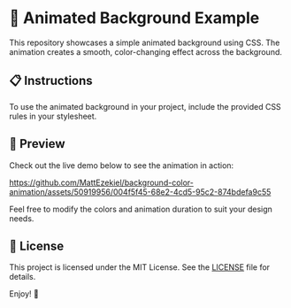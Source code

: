 # 🌈 Animated Background Example

This repository showcases a simple animated background using CSS. The animation creates a smooth, color-changing effect across the background.

## 📋 Instructions

To use the animated background in your project, include the provided CSS rules in your stylesheet.

## 🎨 Preview

Check out the live demo below to see the animation in action:


https://github.com/MattEzekiel/background-color-animation/assets/50919956/004f5f45-68e2-4cd5-95c2-874bdefa9c55



Feel free to modify the colors and animation duration to suit your design needs.

## 📄 License

This project is licensed under the MIT License. See the [LICENSE](LICENSE) file for details.

Enjoy! 🚀
